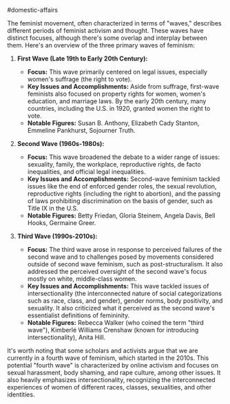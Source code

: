 #domestic-affairs 

The feminist movement, often characterized in terms of "waves," describes different periods of feminist activism and thought. These waves have distinct focuses, although there's some overlap and interplay between them. Here's an overview of the three primary waves of feminism:

1. **First Wave (Late 19th to Early 20th Century):**
    - **Focus:** This wave primarily centered on legal issues, especially women's suffrage (the right to vote). 
    - **Key Issues and Accomplishments:** Aside from suffrage, first-wave feminists also focused on property rights for women, women's education, and marriage laws. By the early 20th century, many countries, including the U.S. in 1920, granted women the right to vote.
    - **Notable Figures:** Susan B. Anthony, Elizabeth Cady Stanton, Emmeline Pankhurst, Sojourner Truth.

2. **Second Wave (1960s-1980s):**
    - **Focus:** This wave broadened the debate to a wider range of issues: sexuality, family, the workplace, reproductive rights, de facto inequalities, and official legal inequalities.
    - **Key Issues and Accomplishments:** Second-wave feminism tackled issues like the end of enforced gender roles, the sexual revolution, reproductive rights (including the right to abortion), and the passing of laws prohibiting discrimination on the basis of gender, such as Title IX in the U.S.
    - **Notable Figures:** Betty Friedan, Gloria Steinem, Angela Davis, Bell Hooks, Germaine Greer.

3. **Third Wave (1990s-2010s):**
    - **Focus:** The third wave arose in response to perceived failures of the second wave and to challenges posed by movements considered outside of second wave feminism, such as post-structuralism. It also addressed the perceived oversight of the second wave's focus mostly on white, middle-class women.
    - **Key Issues and Accomplishments:** This wave tackled issues of intersectionality (the interconnected nature of social categorizations such as race, class, and gender), gender norms, body positivity, and sexuality. It also criticized what it perceived as the second wave's essentialist definitions of femininity.
    - **Notable Figures:** Rebecca Walker (who coined the term "third wave"), Kimberlé Williams Crenshaw (known for introducing intersectionality), Anita Hill.

It's worth noting that some scholars and activists argue that we are currently in a fourth wave of feminism, which started in the 2010s. This potential "fourth wave" is characterized by online activism and focuses on sexual harassment, body shaming, and rape culture, among other issues. It also heavily emphasizes intersectionality, recognizing the interconnected experiences of women of different races, classes, sexualities, and other identities.